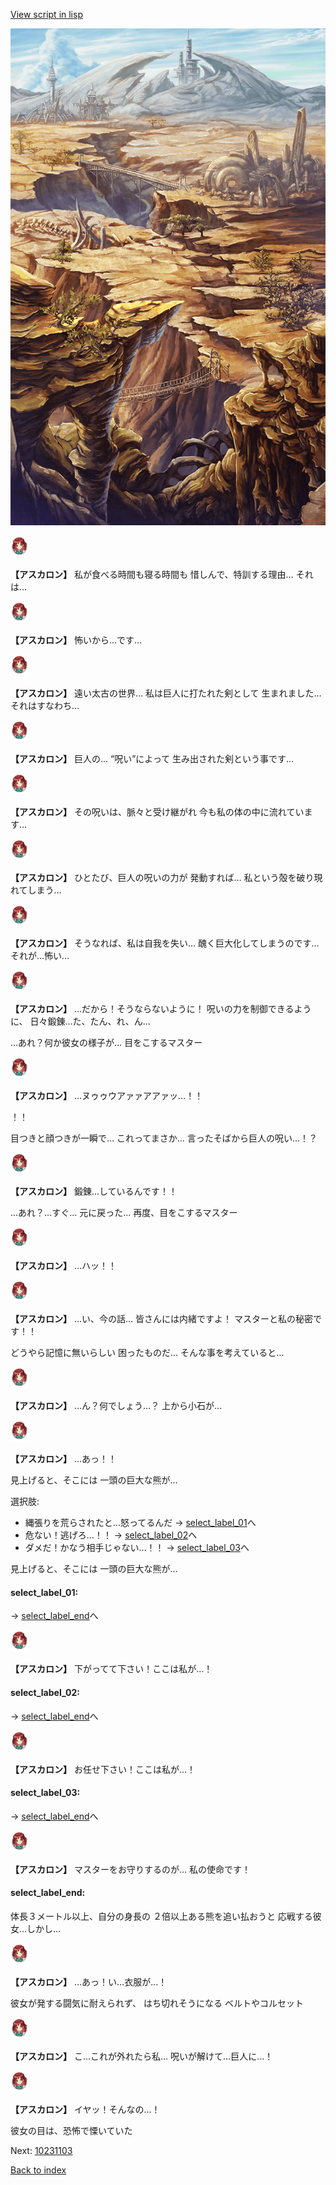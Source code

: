 [View script in lisp](../scripts/10231102.txt)

![004_wildland.png](../images/backgrounds/004_wildland.png)

<img src="../images/units/102311.png" alt="102311.png" height="34"/>

**【アスカロン】**
私が食べる時間も寝る時間も
惜しんで、特訓する理由…
それは…

<img src="../images/units/102311.png" alt="102311.png" height="34"/>

**【アスカロン】**
怖いから…です…

<img src="../images/units/102311.png" alt="102311.png" height="34"/>

**【アスカロン】**
遠い太古の世界…
私は巨人に打たれた剣として
生まれました…それはすなわち…

<img src="../images/units/102311.png" alt="102311.png" height="34"/>

**【アスカロン】**
巨人の…
“呪い”によって
生み出された剣という事です…

<img src="../images/units/102311.png" alt="102311.png" height="34"/>

**【アスカロン】**
その呪いは、脈々と受け継がれ
今も私の体の中に流れています…

<img src="../images/units/102311.png" alt="102311.png" height="34"/>

**【アスカロン】**
ひとたび、巨人の呪いの力が
発動すれば…
私という殻を破り現れてしまう…

<img src="../images/units/102311.png" alt="102311.png" height="34"/>

**【アスカロン】**
そうなれば、私は自我を失い…
醜く巨大化してしまうのです…
それが…怖い…

<img src="../images/units/102311.png" alt="102311.png" height="34"/>

**【アスカロン】**
…だから！そうならないように！
呪いの力を制御できるように、
日々鍛錬…た、たん、れ、ん…

…あれ？何か彼女の様子が…
目をこするマスター

<img src="../images/units/102311.png" alt="102311.png" height="34"/>

**【アスカロン】**
…ヌゥゥウアァァアアァッ…！！

！！

目つきと顔つきが一瞬で…
これってまさか…
言ったそばから巨人の呪い…！？

<img src="../images/units/102311.png" alt="102311.png" height="34"/>

**【アスカロン】**
鍛錬…しているんです！！

…あれ？…すぐ…
元に戻った…
再度、目をこするマスター

<img src="../images/units/102311.png" alt="102311.png" height="34"/>

**【アスカロン】**
…ハッ！！

<img src="../images/units/102311.png" alt="102311.png" height="34"/>

**【アスカロン】**
…い、今の話…
皆さんには内緒ですよ！
マスターと私の秘密です！！

どうやら記憶に無いらしい
困ったものだ…
そんな事を考えていると…

<img src="../images/units/102311.png" alt="102311.png" height="34"/>

**【アスカロン】**
…ん？何でしょう…？
上から小石が…

<img src="../images/units/102311.png" alt="102311.png" height="34"/>

**【アスカロン】**
…あっ！！

見上げると、そこには
一頭の巨大な熊が…

選択肢:
- 縄張りを荒らされたと…怒ってるんだ → [select_label_01](#select_label_01)へ
- 危ない！逃げろ…！！ → [select_label_02](#select_label_02)へ
- ダメだ！かなう相手じゃない…！！ → [select_label_03](#select_label_03)へ

見上げると、そこには
一頭の巨大な熊が…

#### select_label_01:
 → [select_label_end](#select_label_end)へ

<img src="../images/units/102311.png" alt="102311.png" height="34"/>

**【アスカロン】**
下がってて下さい！ここは私が…！

#### select_label_02:
 → [select_label_end](#select_label_end)へ

<img src="../images/units/102311.png" alt="102311.png" height="34"/>

**【アスカロン】**
お任せ下さい！ここは私が…！

#### select_label_03:
 → [select_label_end](#select_label_end)へ

<img src="../images/units/102311.png" alt="102311.png" height="34"/>

**【アスカロン】**
マスターをお守りするのが…
私の使命です！

#### select_label_end:

体長３メートル以上、自分の身長の
２倍以上ある熊を追い払おうと
応戦する彼女…しかし…

<img src="../images/units/102311.png" alt="102311.png" height="34"/>

**【アスカロン】**
…あっ！い…衣服が…！

彼女が発する闘気に耐えられず、
はち切れそうになる
ベルトやコルセット

<img src="../images/units/102311.png" alt="102311.png" height="34"/>

**【アスカロン】**
こ…これが外れたら私…
呪いが解けて…巨人に…！

<img src="../images/units/102311.png" alt="102311.png" height="34"/>

**【アスカロン】**
イヤッ！そんなの…！

彼女の目は、恐怖で慄いていた

Next: [10231103](10231103.md)

[Back to index](index.md)
